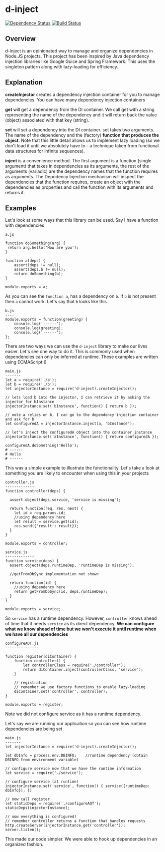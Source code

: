 # d-inject
[![Dependency Status](https://david-dm.org/ukayani/d-inject.svg?style=flat-square)](https://david-dm.org/ukayani/d-inject)
[![Build Status](https://travis-ci.org/ukayani/d-inject.svg?branch=master)](https://travis-ci.org/ukayani/d-inject)

## Overview
d-inject is an opinionated way to manage and organize dependencies in Node.JS projects. This project has been inspired by Java dependency injection libraries like Google Guice and Spring Framework. This uses the singleton pattern along with lazy-loading for efficiency.

## Explanation
<strong>createInjector</strong> creates a dependency injection container for you to manage dependencies. You can have many dependency injection containers

<strong>get</strong> will get a dependency from the DI container. We call get with a string representing the name of the dependency and it will return back the value (object) associated with that key (string).

<strong>set</strong> will set a dependency into the DI container. set takes two arguments. The name of the dependency and the (factory) <strong>function that produces the object</strong>. Note that this little detail allows us to implement lazy loading (so we don't load it until we absolutely have to - a technique taken from functional data structures for infinite sequences). 

<strong>inject</strong> is a convenience method. The first argument is a function (single argument) that takes in dependencies as its arguments, the rest of the arguments (variadic) are the dependency names that the function requires as arguments. The Depndency Injection mechanism will inspect the dependencies that the function requires, create an object with the dependencies as properties and call the function with its arguments and returns it.

## Examples

Let's look at some ways that this library can be used. 
Say I have a function with dependencies
```
a.js
----
function doSomething(arg) {
 return arg.hello('How are you');
}

function a(deps) {
    assert(deps != null);
    assert(deps.b != null);
    return doSomething(b);
}

module.exports = a;
```

As you can see the `function a`, has a dependency on `b`. If `b` is not present then `a` cannot work. Let's say that `b` looks like this
```
b.js
----
module.exports = function(greeting) {
    console.log('------');
    console.log(greeting);
    console.log('------');
};
```

There are two ways we can use the `d-inject` library to make our lives easier. Let's see one way to do it. This is commonly used when dependencies can only be inferred at runtime. These examples are written using ECMAScript 6

```
main.js
-------
let a = require('./a');
let b = require('./b');
let injectorInstance = require('d-inject).createInjector();

// lets load b into the injector, I can retrieve it by asking the injector for bInstance
injectorInstance.set('bInstance', function() { return b });

// note a relies on b, I can go to the dependency injection container and ask for b
let configuredA = injectorInstance.inject(a, 'bInstance');

// let's inject the configuredA object into the container instance
injectorInstance.set('aInstance', function() { return configuredA });

configuredA.doSomething('Hello');
# ------
# Hello
# ------
```

This was a simple example to illustrate the functionality. Let's take a look at something you are likely to encounter when using this in your projects

```
controller.js
-------------
function controller(deps) {

  assert.object(deps.service, 'service is missing');
  
  return function(req, res, next) {
    let id = req.params.id;
    //using dependency here
    let result = service.get(id);
    res.send({'result': result});
  }
}

module.exports = controller;
```

```
service.js
-------------
function service(deps) {
  assert.object(deps.runtimeDep, 'runtimeDep is missing');
  
  //getFromDbSync implementation not shown
  
  return function(id) {
    //using dependency here
    return getFromDbSync(id, deps.runtimeDep);
  }
}

module.exports = service;
```

So `service` has a runtime dependency. However, `controller` knows ahead of time that it needs `service` as its direct dependency. <strong>We can configure what we know ahead of time but we won't execute it until runtime when we have all our dependencies</strong>

```
configureAOT.js
---------------

function register(diContainer) {
    function controller() {
        let controllerClass = require('./controller');
        return diContainer.inject(controllerClass, 'service');
    }
    
    // registration 
    // remember we use factory functions to enable lazy-loading
    diContainer.set('controller', controller); 
}

module.exports = register;
```

Note we did not configure service as it has a runtime dependency.

Let's say we are running our application so you can see how runtime dependencies are being set

```
main.js
-------
let injectorInstance = require('d-inject).createInjector();

let dbInfo = process.env.DBINFO;    //runtime dependency (obtain DBINFO from environment variable)

// configure service now that we have the runtime information
let service = require('./service');

// configure service (at runtime)
injectorInstance.set('service', function() { service({runtimeDep: dbInfo}); })

// now call register
let staticDeps = require('./configureAOT');
staticDeps(injectorInstance);

// now everything is configured!
// remember controller returns a function that handles requests
http.createServer(injectorInstance.get('controller'));  
server.listen();
```

This made our code simpler. We were able to hook up dependencies in an organized fashion. 

